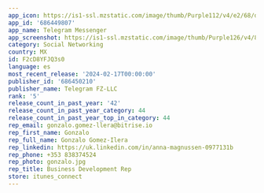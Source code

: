 ```yaml
---
app_icon: https://is1-ssl.mzstatic.com/image/thumb/Purple112/v4/e2/68/d2/e268d27f-18b0-ef9c-480a-9580ebc9a453/AppIconLLC-0-0-1x_U007emarketing-0-7-0-0-85-220.png/1024x1024bb.png
app_id: '686449807'
app_name: Telegram Messenger
app_screenshot: https://is1-ssl.mzstatic.com/image/thumb/Purple126/v4/89/12/25/89122575-b648-2491-4b4a-cafa69904165/pr_source.png/1242x2688bb.png
category: Social Networking
country: MX
id: F2cD8YFJQ3s0
language: es
most_recent_release: '2024-02-17T00:00:00'
publisher_id: '686450210'
publisher_name: Telegram FZ-LLC
rank: '5'
release_count_in_past_year: '42'
release_count_in_past_year_category: 44
release_count_in_past_year_top_in_category: 44
rep_email: gonzalo.gomez-llera@bitrise.io
rep_first_name: Gonzalo
rep_full_name: Gonzalo Gomez-Ilera
rep_linkedin: https://uk.linkedin.com/in/anna-magnussen-0977131b
rep_phone: +353 838374524
rep_photo: gonzalo.jpg
rep_title: Business Development Rep
store: itunes_connect
---
```

